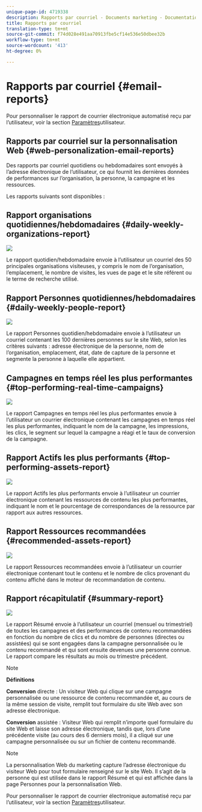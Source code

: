 ```yaml
---
unique-page-id: 4719338
description: Rapports par courriel - Documents marketing - Documentation sur les produits
title: Rapports par courriel
translation-type: tm+mt
source-git-commit: f74d028e491aa70913fbe5cf14e536e50dbee32b
workflow-type: tm+mt
source-wordcount: '413'
ht-degree: 0%

---
```



# Rapports par courriel {#email-reports}

Pour personnaliser le rapport de courrier électronique automatisé reçu par l’utilisateur, voir la section [Paramètres](/help/marketo/product-docs/web-personalization/getting-started/user-settings.md)utilisateur.

## Rapports par courriel sur la personnalisation Web {#web-personalization-email-reports}

Des rapports par courriel quotidiens ou hebdomadaires sont envoyés à l’adresse électronique de l’utilisateur, ce qui fournit les dernières données de performances sur l’organisation, la personne, la campagne et les ressources.

Les rapports suivants sont disponibles :

## Rapport organisations quotidiennes/hebdomadaires {#daily-weekly-organizations-report}

![](assets/image2014-12-6-13-3a32-3a8.png)

Le rapport quotidien/hebdomadaire envoie à l’utilisateur un courriel des 50 principales organisations visiteuses, y compris le nom de l’organisation, l’emplacement, le nombre de visites, les vues de page et le site référent ou le terme de recherche utilisé.

## Rapport Personnes quotidiennes/hebdomadaires {#daily-weekly-people-report}

![](assets/two.png)

Le rapport Personnes quotidien/hebdomadaire envoie à l’utilisateur un courriel contenant les 100 dernières personnes sur le site Web, selon les critères suivants : adresse électronique de la personne, nom de l’organisation, emplacement, état, date de capture de la personne et segmente la personne à laquelle elle appartient.

## Campagnes en temps réel les plus performantes {#top-performing-real-time-campaigns}

![](assets/image2014-12-6-13-3a32-3a31.png)

Le rapport Campagnes en temps réel les plus performantes envoie à l’utilisateur un courrier électronique contenant les campagnes en temps réel les plus performantes, indiquant le nom de la campagne, les impressions, les clics, le segment sur lequel la campagne a réagi et le taux de conversion de la campagne.

## Rapport Actifs les plus performants {#top-performing-assets-report}

![](assets/image2014-12-6-13-3a29-3a5.png)

Le rapport Actifs les plus performants envoie à l’utilisateur un courrier électronique contenant les ressources de contenu les plus performantes, indiquant le nom et le pourcentage de correspondances de la ressource par rapport aux autres ressources.

## Rapport Ressources recommandées {#recommended-assets-report}

![](assets/image2014-12-6-13-3a28-3a43.png)

Le rapport Ressources recommandées envoie à l’utilisateur un courrier électronique contenant tout le contenu et le nombre de clics provenant du contenu affiché dans le moteur de recommandation de contenu.

## Rapport récapitulatif {#summary-report}

![](assets/six.png)

Le rapport Résumé envoie à l’utilisateur un courriel (mensuel ou trimestriel) de toutes les campagnes et des performances de contenu recommandées en fonction du nombre de clics et du nombre de personnes (directes ou assistées) qui se sont engagées dans la campagne personnalisée ou le contenu recommandé et qui sont ensuite devenues une personne connue. Le rapport compare les résultats au mois ou trimestre précédent.

>[!NOTE]
>
>**Définitions**
>
>**Conversion** directe : Un visiteur Web qui clique sur une campagne personnalisée ou une ressource de contenu recommandée et, au cours de la même session de visite, remplit tout formulaire du site Web avec son adresse électronique.
>
>**Conversion** assistée : Visiteur Web qui remplit n’importe quel formulaire du site Web et laisse son adresse électronique, tandis que, lors d’une précédente visite (au cours des 6 derniers mois), il a cliqué sur une campagne personnalisée ou sur un fichier de contenu recommandé.

>[!NOTE]
>
>La personnalisation Web du marketing capture l’adresse électronique du visiteur Web pour tout formulaire renseigné sur le site Web. Il s’agit de la personne qui est utilisée dans le rapport Résumé et qui est affichée dans la page Personnes pour la personnalisation Web.

Pour personnaliser le rapport de courrier électronique automatisé reçu par l’utilisateur, voir la section [Paramètres](/help/marketo/product-docs/web-personalization/getting-started/user-settings.md)utilisateur.
